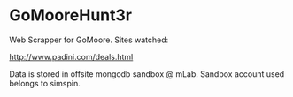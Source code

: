 # GoMooreHunt3r
Web Scrapper for GoMoore. 
Sites watched: 

http://www.padini.com/deals.html

Data is stored in offsite mongodb sandbox @ mLab. 
Sandbox account used belongs to simspin. 
